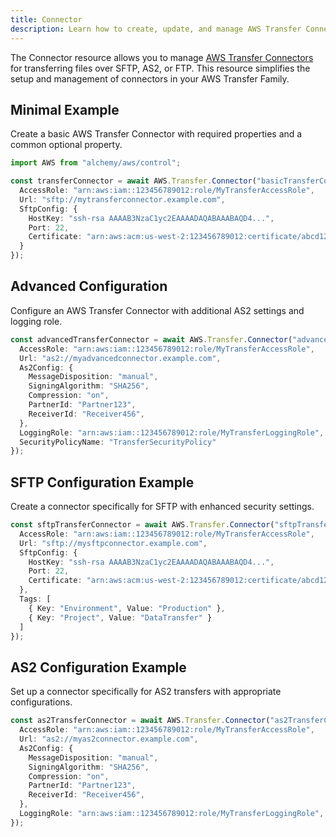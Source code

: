 ```yaml
---
title: Connector
description: Learn how to create, update, and manage AWS Transfer Connectors using Alchemy Cloud Control.
---
```



The Connector resource allows you to manage [AWS Transfer Connectors](https://docs.aws.amazon.com/transfer/latest/userguide/) for transferring files over SFTP, AS2, or FTP. This resource simplifies the setup and management of connectors in your AWS Transfer Family.

## Minimal Example

Create a basic AWS Transfer Connector with required properties and a common optional property.

```ts
import AWS from "alchemy/aws/control";

const transferConnector = await AWS.Transfer.Connector("basicTransferConnector", {
  AccessRole: "arn:aws:iam::123456789012:role/MyTransferAccessRole",
  Url: "sftp://mytransferconnector.example.com",
  SftpConfig: {
    HostKey: "ssh-rsa AAAAB3NzaC1yc2EAAAADAQABAAABAQD4...",
    Port: 22,
    Certificate: "arn:aws:acm:us-west-2:123456789012:certificate/abcd1234-5678-90ef-ghij-klmnopqrst",
  }
});
```

## Advanced Configuration

Configure an AWS Transfer Connector with additional AS2 settings and logging role.

```ts
const advancedTransferConnector = await AWS.Transfer.Connector("advancedTransferConnector", {
  AccessRole: "arn:aws:iam::123456789012:role/MyTransferAccessRole",
  Url: "as2://myadvancedconnector.example.com",
  As2Config: {
    MessageDisposition: "manual",
    SigningAlgorithm: "SHA256",
    Compression: "on",
    PartnerId: "Partner123",
    ReceiverId: "Receiver456",
  },
  LoggingRole: "arn:aws:iam::123456789012:role/MyTransferLoggingRole",
  SecurityPolicyName: "TransferSecurityPolicy"
});
```

## SFTP Configuration Example

Create a connector specifically for SFTP with enhanced security settings.

```ts
const sftpTransferConnector = await AWS.Transfer.Connector("sftpTransferConnector", {
  AccessRole: "arn:aws:iam::123456789012:role/MyTransferAccessRole",
  Url: "sftp://mysftpconnector.example.com",
  SftpConfig: {
    HostKey: "ssh-rsa AAAAB3NzaC1yc2EAAAADAQABAAABAQD4...",
    Port: 22,
    Certificate: "arn:aws:acm:us-west-2:123456789012:certificate/abcd1234-5678-90ef-ghij-klmnopqrst",
  },
  Tags: [
    { Key: "Environment", Value: "Production" },
    { Key: "Project", Value: "DataTransfer" }
  ]
});
```

## AS2 Configuration Example

Set up a connector specifically for AS2 transfers with appropriate configurations.

```ts
const as2TransferConnector = await AWS.Transfer.Connector("as2TransferConnector", {
  AccessRole: "arn:aws:iam::123456789012:role/MyTransferAccessRole",
  Url: "as2://myas2connector.example.com",
  As2Config: {
    MessageDisposition: "manual",
    SigningAlgorithm: "SHA256",
    Compression: "on",
    PartnerId: "Partner123",
    ReceiverId: "Receiver456",
  },
  LoggingRole: "arn:aws:iam::123456789012:role/MyTransferLoggingRole",
});
```
